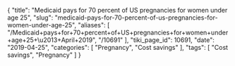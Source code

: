 {
    "title": "Medicaid pays for 70 percent of US pregnancies for women under age 25",
    "slug": "medicaid-pays-for-70-percent-of-us-pregnancies-for-women-under-age-25",
    "aliases": [
        "/Medicaid+pays+for+70+percent+of+US+pregnancies+for+women+under+age+25+\u2013+April+2019",
        "/10691"
    ],
    "tiki_page_id": 10691,
    "date": "2019-04-25",
    "categories": [
        "Pregnancy",
        "Cost savings"
    ],
    "tags": [
        "Cost savings",
        "Pregnancy"
    ]
}